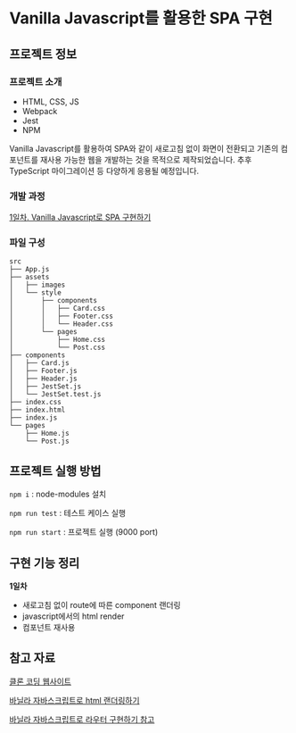 # Vanilla Javascript를 활용한 SPA 구현

## 프로젝트 정보

### 프로젝트 소개

- HTML, CSS, JS
- Webpack
- Jest
- NPM

Vanilla Javascript를 활용하여 SPA와 같이 새로고침 없이 화면이 전환되고 기존의 컴포넌트를 재사용 가능한 웹을 개발하는 것을 목적으로 제작되었습니다. 추후 TypeScript 마이그레이션 등 다양하게 응용될 예정입니다.

### 개발 과정

[1일차. Vanilla Javascript로 SPA 구현하기](https://lofty-tang-eba.notion.site/Vanilla-Javascript-SPA-1-e3ad3cd22dab4650b084f29c39c3e74b?pvs=4)

### 파일 구성

```
src
├── App.js
├── assets
│   ├── images
│   └── style
│       ├── components
│       │   ├── Card.css
│       │   ├── Footer.css
│       │   └── Header.css
│       └── pages
│           ├── Home.css
│           └── Post.css
├── components
│   ├── Card.js
│   ├── Footer.js
│   ├── Header.js
│   ├── JestSet.js
│   └── JestSet.test.js
├── index.css
├── index.html
├── index.js
└── pages
    ├── Home.js
    └── Post.js

```

## 프로젝트 실행 방법

`npm i` : node-modules 설치

`npm run test` : 테스트 케이스 실행

`npm run start` : 프로젝트 실행 (9000 port)

## 구현 기능 정리

**1일차**

- 새로고침 없이 route에 따른 component 랜더링
- javascript에서의 html render
- 컴포넌트 재사용

## 참고 자료

[클론 코딩 웹사이트](https://toss.tech/)

[바닐라 자바스크립트로 html 랜더링하기](https://velog.io/@bepyan/Vanilla-JS%EB%A5%BC-React-%EA%B0%99%EC%9D%B4-%EC%BD%94%EB%94%A9%ED%95%98%EA%B8%B0)

[바닐라 자바스크립트로 라우터 구현하기 참고](https://kdydesign.github.io/2020/10/06/spa-route-tutorial/)
